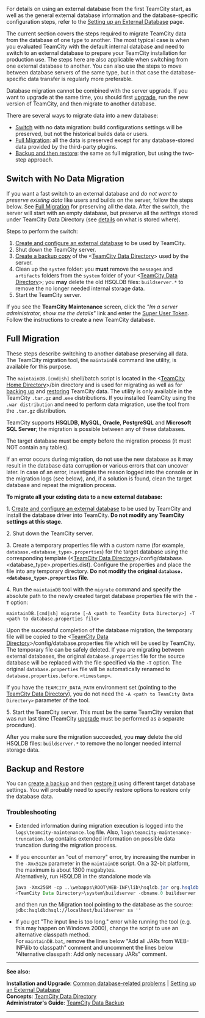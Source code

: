 [//]: # (title: Migrating to an External Database)
[//]: # (auxiliary-id: Migrating to an External Database)
For details on using an external database from the first TeamCity start, as well as the general external database information and the database\-specific configuration steps, refer to the [Setting up an External Database](setting-up-an-external-database.md) page.

The current section covers the steps required to migrate TeamCity data from the database of one type to another. The most typical case is when you evaluated TeamCity with the default internal database and need to switch to an external database to prepare your TeamCity installation for production use. The steps here are also applicable when switching from one external database to another. You can also use the steps to move between database servers of the same type, but in that case the database\-specific data transfer is regularly more preferable.

<note>

Database migration cannot be combined with the server upgrade. If you want to upgrade at the same time, you should first [upgrade](upgrade.md), run the new version of TeamCity, and then migrate to another database.
</note>




[//]: # (Internal note. Do not delete. "Migrating to an External Databased212e19.txt")    


There are several ways to migrate data into a new database:
* [Switch](#Switch+with+No+Data+Migration) with no data migration: build configurations settings will be preserved, but not the historical builds data or users.
* [Full Migration](#Full+Migration): all the data is preserved except for any database\-stored data provided by the third\-party plugins.
* [Backup and then restore](#Backup+and+Restore): the same as full migration, but using the two\-step approach.

## Switch with No Data Migration

If you want a fast switch to an external database and _do not want to preserve existing data_ like users and builds on the server, follow the steps below. See [Full Migration](#Full+Migration) for preserving all the data. After the switch, the server will start with an empty database, but preserve all the _settings_ stored under TeamCity Data Directory (see [details](manual-backup-and-restore.md) on what is stored where).

Steps to perform the switch:
1. [Create and configure an external database](setting-up-an-external-database.md#Supported+Databases) to be used by TeamCity.
2. Shut down the TeamCity server.
3. [Create a backup copy](teamcity-data-backup.md) of the \<[TeamCity Data Directory](teamcity-data-directory.md)\> used by the server.
4. Clean up the `system` folder: you __must__ remove the `messages` and `artifacts` folders from the `system` folder of your \<[TeamCity Data Directory](teamcity-data-directory.md)\>; you __may__ delete the old HSQLDB files: `buildserver.*` to remove the no longer needed internal storage data.
5. Start the TeamCity server.

<tip>

If you see the __TeamCity Maintenance__ screen, click the _"Im a server administrator, show me the details"_ link and enter the [Super User Token](super-user.md). Follow the instructions to create a new TeamCity database.
</tip>

## Full Migration

These steps describe switching to another database preserving all data. The TeamCity migration tool, the `maintainDB` command line utility, is available for this purpose.

 The `maintainDB.[cmd|sh]` shell/batch script is located in the \<[TeamCity Home  Directory](teamcity-home-directory.md)\>\/bin directory and is used for migrating as well as for [backing up](creating-backup-via-maintaindb-command-line-tool.md) and [restoring](restoring-teamcity-data-from-backup.md) TeamCity data. The utility is only available in the TeamCity `.tar.gz` and .`exe` distributions. If you installed TeamCity using the `.war distribution` and need to perform data migration, use the tool from the `.tar.gz` distribution.

TeamCity supports __HSQLDB__, __MySQL__, __Oracle__, __PostgreSQL__ and __Microsoft SQL Server__; the migration is possible between any of these databases.

<note>

The target database must be empty before the migration process (it must NOT contain any tables).
</note>

<note>

If an error occurs during migration, do not use the new database as it may result in the database data corruption or various errors that can uncover later. In case of an error, investigate the reason logged into the console or in the migration logs (see below), and, if a solution is found, clean the target database and repeat the migration process.
</note>

__To migrate all your existing data to a new external database:__

1\. [Create and configure an external database](setting-up-an-external-database.md#Supported+Databases) to be used by TeamCity and install the database driver into TeamCity. __Do not modify any TeamCity settings at this stage__.

2\. Shut down the TeamCity server.

3\. Create a temporary properties file with a custom name (for example, `database.<database_type>.properties`) for the target database using the corresponding template (\<[TeamCity Data Directory](teamcity-data-directory.md)\>\/config\/database.\<database\_type\>.properties.dist). Configure the properties and place the file into any temporary directory. __Do not modify the original `database.<database_type>.properties` file__.

4\. Run the `maintainDB` tool with the `migrate` command and specify the absolute path to the newly created target database properties file with the `-T` option:
 ```Shell
 maintainDB.[cmd|sh] migrate [-A <path to TeamCity Data Directory>] -T <path to database.properties file>

 ```
Upon the successful completion of the database migration, the temporary file will be copied to the \<[TeamCity Data Directory](teamcity-data-directory.md)\>\/config\/database.properties file which will be used by TeamCity. The temporary file can be safely deleted. If you are migrating between external databases, the original `database.properties` file for the source database will be replaced with the file specified via the `-T` option. The original `database.properties` file will be automatically renamed to `database.properties.before.<timestamp>`.

<tip>

If you have the `TEAMCITY_DATA_PATH` environment set (pointing to the [TeamCity Data Directory](teamcity-data-directory.md)), you do not need the `-A <path to TeamCity Data Directory>` parameter of the tool.
</tip>

5\. Start the TeamCity server. This must be the same TeamCity version that was run last time (TeamCity [upgrade](upgrade.md) must be performed as a separate procedure).

After you make sure the migration succeeded, you __may__ delete the old HSQLDB files: `buildserver.*` to remove the no longer needed internal storage data.

<anchor name="backup_restore"/>

## Backup and Restore
[//]: # (AltHead: backup_restore)

You can [create a backup](teamcity-data-backup.md) and then [restore it](restoring-teamcity-data-from-backup.md) using different target database settings. You will probably need to specify restore options to restore only the database data.

### Troubleshooting

* Extended information during migration execution is logged into the `logs\teamcity-maintenance.log` file. Also, `logs\teamcity-maintenance-truncation.log` contains extended information on possible data truncation during the migration process.
* If you encounter an "out of memory" error, try increasing the number in the `-Xmx512m` parameter in the `maintainDB` script. On a 32\-bit platform, the maximum is about 1300 megabytes.    
    Alternatively, run HSQLDB in the standalone mode via

    ```Java
    java -Xmx256M -cp ..\webapps\ROOT\WEB-INF\lib\hsqldb.jar org.hsqldb.Server -database.0
    <TeamCity Data Directory>\system\buildserver -dbname.0 buildserver
    ```

    and then run the Migration tool pointing to the database as the source: `jdbc:hsqldb:hsql://localhost/buildserver sa ''`

* If you get "The input line is too long." error while running the tool (e.g. this may happen on Windows 2000), change the script to use an alternative classpath method.    
    For `maintainDB.bat`, remove the lines below "Add all JARs from WEB\-INF\lib to classpath" comment and uncomment the lines below "Alternative classpath: Add only necessary JARs" comment.

 __  __

__See also:__


__Installation and Upgrade__: [Common database-related problems](common-problems.md) | [Setting up an External Database](setting-up-an-external-database.md)  
__Concepts__: [TeamCity Data Directory](teamcity-data-directory.md)  
__Administrator's Guide__: [TeamCity Data Backup](teamcity-data-backup.md)

__ __
